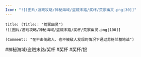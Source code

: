 ```yaml
---
Icon: "![[图片/游戏攻略/神秘海域/盗贼末路/奖杯/荒冢幽灵.png|30]]"
---
```

```ad-common-silver-trophy
title: (Title:: "荒冢幽灵")
![[图片/游戏攻略/神秘海域/盗贼末路/奖杯/荒冢幽灵.png|100]]

(Comment:: "在不击倒敌人、也不被敌人发现的情况下通过苏格兰墓地战")
```

#神秘海域/盗贼末路/奖杯 #奖杯 #奖杯/银
